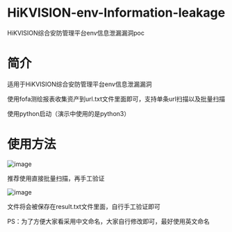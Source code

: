 # HiKVISION-env-Information-leakage
HiKVISION综合安防管理平台env信息泄漏漏洞poc
# 简介
适用于HiKVISION综合安防管理平台env信息泄漏漏洞

使用fofa测绘报表收集资产到url.txt文件里面即可，支持单条url扫描以及批量扫描

使用python启动（演示中使用的是python3）

# 使用方法

![image](https://github.com/luse29/HiKVISION-env-Information-leakage/assets/155654500/065d55ed-3774-44f0-a0f1-e576553215aa)

推荐使用直接批量扫描，再手工验证

![image](https://github.com/luse29/HiKVISION-env-Information-leakage/assets/155654500/a0f3b486-c6b5-455d-bc52-59e3a0e5cc3f)

文件将会被保存在result.txt文件里面，自行手工验证即可

PS：为了方便大家看采用中文命名，大家自行修改即可，最好使用英文命名

